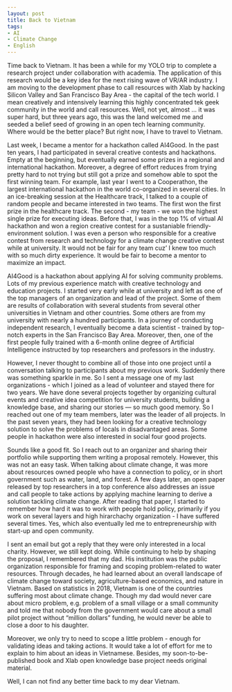 ```yaml
---
layout: post
title: Back to Vietnam
tags:
- AI
- Climate Change
- English
---
```


Time back to Vietnam. It has been a while for my YOLO trip to complete a research project under collaboration with academia. The application of this research would be a key idea for the next rising wave of VR/AR industry. I am moving to the development phase to call resources with Xlab by hacking Silicon Valley and San Francisco Bay Area - the capital of the tech world. I mean creatively and intensively learning this highly concentrated tek geek community in the world and call resources. Well, not yet, almost ... it was super hard, but three years ago, this was the land welcomed me and seeded a belief seed of growing in an open tech learning community.  Where would be the better place? But right now, I have to travel to Vietnam.

Last week, I became a mentor for a hackathon called AI4Good. In the past ten years, I had participated in several creative contests and hackathons. Empty at the beginning, but eventually earned some prizes in a regional and international hackathon. Moreover, a degree of effort reduces from trying pretty hard to not trying but still got a prize and somehow able to spot the first winning team. For example, last year I went to a Cooperathon, the largest international hackathon in the world co-organized in several cities. In an ice-breaking session at the Healthcare track, I talked to a couple of random people and became interested in two teams. The first won the first prize in the healthcare track. The second - my team - we won the highest single prize for executing ideas. Before that, I was in the top 1% of virtual AI hackathon and won a region creative contest for a sustaniable friendly-environment solution. I was even a person who responsible for a creative contest from research and technology for a climate change creative contest while at university. It would not be fair for any team cuz’ I knew too much with so much dirty experience. It would be fair to become a mentor to maximize an impact.

AI4Good is a hackathon about applying AI for solving community problems. Lots of my previous experience match with creative technology and education projects. I started very early while at university and left as one of the top managers of an organization and lead of the project. Some of them are results of collaboration with several students from several other universities in Vietnam and other countries. Some others are from my university with nearly a hundred participants. In a journey of conducting independent research, I eventually become a data scientist - trained by top-notch experts in the San Francisco Bay Area. Moreover, then, one of the first people fully trained with a 6-month online degree of Artificial Intelligence instructed by top researchers and professors in the industry.

However, I never thought to combine all of those into one project until a conversation talking to participants about my previous work. Suddenly there was something sparkle in me. So I sent a message one of my last organizations - which I joined as a lead of volunteer and stayed there for two years. We have done several projects together by organizing cultural events and creative idea competition for university students, building a knowledge base, and sharing our stories — so much good memory. So I reached out one of my team members, later was the leader of all projects. In the past seven years, they had been looking for a creative technology solution to solve the problems of locals in disadvantaged areas. Some people in hackathon were also interested in social four good projects.

Sounds like a good fit. So I reach out to an organizer and sharing their portfolio while supporting them writing a proposal remotely. However, this was not an easy task. When talking about climate change, it was more about resources owned people who have a connection to policy, or in short government such as water, land, and forest.  A  few days later, an open paper released by top researchers in a top conference also addresses an issue and call people to take actions by applying machine learning to derive a solution tackling climate change. After reading that paper, I started to remember how hard it was to work with people hold policy, primarily if you work on several layers and high hirarchachy organization - I have suffered several times. Yes, which also eventually led me to entrepreneurship with start-up and open community.

I sent an email but got a reply that they were only interested in a local charity. However, we still kept doing. While continuing to help by shaping the proposal, I remembered that my dad. His institution was the public organization responsible for framing and scoping problem-related to water resources. Through decades, he had learned about an overall landscape of climate change toward society, agriculture-based economics, and nature in Vietnam. Based on statistics in 2018, Vietnam is one of the countries suffering most about climate change. Though my dad would never care about micro problem, e.g. problem of a small village or a small community and told me that nobody from the government would care about a small pilot project without “million dollars” funding, he would never be able to close a door to his daughter.  

Moreover, we only try to need to scope a little problem - enough for validating ideas and taking actions. It would take a lot of effort for me to explain to him about an ideas in Vietnamese. Besides, my soon-to-be-published book and Xlab open knowledge base project needs original material.

Well, I can not find any better time back to my dear Vietnam.
